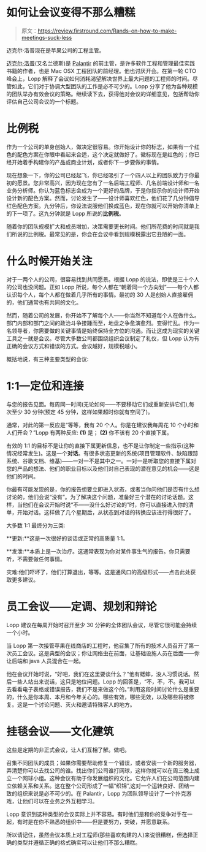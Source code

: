 # 如何让会议变得不那么糟糕

> 原文：<https://review.firstround.com/Rands-on-how-to-make-meetings-suck-less>

迈克尔·洛普现在是苹果公司的工程主管。

[迈克尔·洛普](http://randsinrepose.com/ "null")(又名兰德斯)是 [Palantir](http://www.palantir.com/ "null") 的前主管，是许多软件工程和管理最佳实践书籍的作者，也是 Mac OSX 工程团队的前经理。他也讨厌开会。在第一轮 CTO 峰会上，Lopp 解释了会议如何消耗渴望解决世界上最大问题的工程师的时间。尽管如此，它们对于协调大型团队的工作是必不可少的。Lopp 分享了他为各种规模的团队举办有效会议的策略。继续读下去，获得他对会议的详细意见，包括帮助你评估自己公司会议的一个标题。

# 比例税

作为一个公司的单身创始人，做决定很容易。你开始设计你的标志，如果有一个红色的配色方案在你眼中看起来合适，这个决定就做好了。徽标现在是红色的；你已经开始着手构建你的产品或商业计划，或者你下一步要做的事情。

现在想象一下，你的公司已经起飞，你已经吸引了一个四人以上的团队致力于你最初的愿景。您非常高兴，因为现在您有了一名后端工程师、几名前端设计师和一名业务分析师。你认为蓝色标志会成为一个更好的品牌，于是你指示你的设计师开始设计新的配色方案。然而，讨论发生了——设计师喜欢红色，他们花了几分钟倡导红色配色方案。九分钟后，你设法说服他们换成蓝色，现在你就可以开始你清单上的下一项了。这九分钟就是 Lopp 所说的**比例税**。

随着你的团队规模扩大和成员增加，决策需要更长时间。他们所花费的时间就是我们所说的比例税。最常见的是，你会在会议中看到规模税露出它丑陋的一面。

# 什么时候开始关注

对于一两个人的公司，很容易找到共同愿景。根据 Lopp 的说法，即使是三十个人的公司也没问题。正如 Lopp 所说，每个人都在“朝着同一个方向划”——每个人都认识每个人，每个人都在做着几乎所有的事情。最初的 30 人是创始人直接雇佣的，他们通常也有共同的文化。

然而，随着公司的发展，你开始不了解每个人——你当然不知道每个人在做什么。部门内部和部门之间的政治斗争接踵而至，地盘之争愈演愈烈。变得忙乱。作为一名领导者，你需要做的关键事情是始终保持全方位的沟通。而让这成为现实的关键工具之一就是会议。尽管大多数公司都围绕组织会议制定了礼仪，但 Lopp 认为有正确的会议方式和错误的方式。会议越好，规模税越小。

概括地说，有三种主要类型的会议:

# 1:1—定位和连接

与您的报告见面。每周同一时间(无论如何——不要移动它们或重新安排它们),每次至少 30 分钟(预定 45 分钟，这样如果超时你就有空间了)。

通常，对此的第一反应是“等等，我有 20 个人。你是在建议我每周花 10 个小时和人们开会？”Lopp 有两种反应: **(1)** 是； **(2)** 你不该有 20 个直接下属。

有效的 1:1 的目标不是让你的直接下属更新信息，也不是让你制定一些指示(这种情况经常发生)。这是一个**对话**。有很多状态更新的系统(项目管理软件、缺陷跟踪系统、谷歌文档、维基)——一对一不是其中之一。一对一是听取您的直接下属对您的产品的想法、他们的职业目标以及他们对自己表现的潜在意见的机会——这是他们的时间。

你最有可能发现的是，你的报告想要立即进入状态，或者当你问他们是否有什么想讨论的，他们会说“没有”。为了解决这个问题，准备好三个潜在的讨论话题。这样，当他们在会议开始时说“不——没什么好讨论的”时，你可以直接进入你的清单，开始对话。这样做了几个星期后，从状态到对话的转换应该进行得很好了。

大多数 1:1 最终分为三类:

**更新:**这是一次很好的谈话或正常的高质量 1:1。

**发泄:**本质上是一次治疗。这通常表现为你对某件事生气的报告。你只需要听，不需要做任何事情。

灾难:他们吓坏了，他们打算退出，等等。这是通风口的高级形式——点击此处获取更多建议。

# 员工会议——定调、规划和辩论

Lopp 建议在每周开始时召开至少 30 分钟的全体团队会议，尽管它很可能会持续一个小时。

当 Lopp 第一次接管苹果在线商店的工程时，他召集了所有的技术人员召开了第一次员工会议。这是典型的会议；你让网络虫在前面，让基础设施人员在后面——你让后端和 java 人员混合在一起。

他在会议开始时说，“好吧，我们在这里要谈什么？”他有蟋蟀，没人习惯说话。然后一些人站出来说话，这只是地位问题。Lopp 的回答是，“不，不，不。我可以去看看电子表格或错误报告，我们不是来做这个的。”利用这段时间讨论什么是重要的，什么是你本周、本月和今年关心的。哪些有效，哪些无效，以及哪些将被修复。这是一个讨论问题、灭火和邀请特殊客人的地方。

# 挂毯会议——文化建筑

这些是定期的非正式会议，让人们互相了解。做吧。

召集不同团队的成员；如果你需要帮助修复一个错误，或者安装一个新的服务器，弄清楚你可以去找公司的谁。找出你们公司谁打网球，这样你就可以在周三晚上成立一个网球小组。这种会议有助于你发展组织的文化。它允许人们在公司范围内建立依赖关系和关系。这在整个公司形成了一幅“织锦”,这对一个运转良好、团结一致的组织来说是必不可少的。在 Palantir，Lopp 为团队领导设计了一个扑克游戏，让他们可以在业务之外互相学习。

Lopp 意识到这种类型的会议实际上并不容易。有时他们是和你的竞争对手在一起，有时是在你不熟悉的组织中——但是要努力，突破，并愿意联系。

所以请记住，虽然会议本质上对工程师(那些喜欢构建的人)来说很糟糕，但选择正确的类型并遵循正确的格式确实可以让他们不那么糟糕。